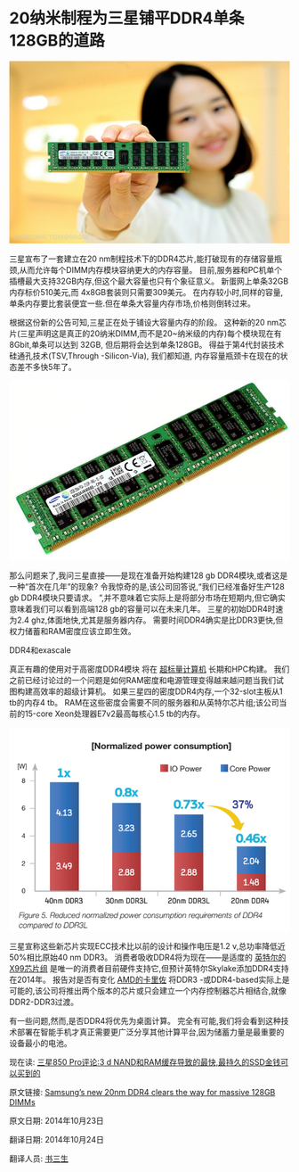 20纳米制程为三星铺平DDR4单条128GB的道路
==

![](01_samsung-ddr4.jpg)


三星宣布了一套建立在20 nm制程技术下的DDR4芯片,能打破现有的存储容量瓶颈,从而允许每个DIMM内存模块容纳更大的内存容量。 目前,服务器和PC机单个插槽最大支持32GB内存,但这个最大容量也只有个象征意义。 新蛋网上单条32GB内存标价510美元,而 4x8GB套装则只需要309美元。 在内存较小时,同样的容量,单条内存要比套装便宜一些.但在单条大容量内存市场,价格则倒转过来。

根据这份新的公告可知,三星正在处于铺设大容量内存的阶段。 这种新的20 nm芯片(三星声明这是真正的20纳米DIMM,而不是20~纳米级的内存)每个模块现在有 8Gbit,单条可以达到 32GB, 但后期将会达到单条128GB。 得益于第4代封装技术 硅通孔技术(TSV,Through -Silicon-Via), 我们都知道, 内存容量瓶颈卡在现在的状态差不多快5年了。


![](02_DDR4-2.jpg)


那么问题来了,我问三星直接——是现在准备开始构建128 gb DDR4模块,或者这是一种“首次在几年”的现象? 令我惊奇的是,该公司回答说,“我们已经准备好生产128 gb DDR4模块只要请求。 ”,并不意味着它实际上是将部分市场在短期内,但它确实意味着我们可以看到高端128 gb的容量可以在未来几年。 三星的初始DDR4时速为2.4 ghz,体面地快,尤其是服务器内存。 需要时间DDR4确实是比DDR3更快,但权力储蓄和RAM密度应该立即生效。

DDR4和exascale

真正有趣的使用对于高密度DDR4模块 将在 [超标量计算机](http://www.extremetech.com/computing/185797-forget-moores-law-hot-and-slow-dram-is-a-major-roadblock-to-exascale-and-beyond)  长期和HPC构建。 我们之前已经讨论过的一个问题是如何RAM密度和电源管理变得越来越问题当我们试图构建高效率的超级计算机。 如果三星四的密度DDR4内存,一个32-slot主板从1 tb的内存4 tb。 RAM在这些密度会需要不同的服务器和从英特尔芯片组;该公司当前的15-core Xeon处理器E7v2最高每核心1.5 tb的内存。

![](03_PowerConsumption.png)


三星宣称这些新芯片实现ECC技术比以前的设计和操作电压是1.2 v,总功率降低近50%相比原始40 nm DDR3。 消费者吸收DDR4将为现在——是适度的 [英特尔的X99芯片组](http://www.extremetech.com/computing/188911-intel-haswell-e-review-the-best-consumer-performance-chip-you-can-buy-with-some-caveats) 是唯一的消费者目前硬件支持它,但预计英特尔Skylake添加DDR4支持在2014年。 报告对是否有变化 [AMD的卡里佐](http://www.extremetech.com/computing/178752-amds-next-gen-carrizo-apu-features-leaked-shows-greater-focus-on-power-efficiency) 将DDR3 -或DDR4-based实际上是可能的,该公司将推出两个版本的芯片或只会建立一个内存控制器芯片相结合,就像DDR2-DDR3过渡。

有一些问题,然而,是否DDR4将优先为桌面计算。 完全有可能,我们将会看到这种技术部署在智能手机才真正需要更广泛分享其他计算平台,因为储蓄力量是最重要的设备最小的电池。

现在读: [三星850 Pro评论:3 d NAND和RAM缓存导致的最快,最持久的SSD金钱可以买到的](http://www.extremetech.com/computing/189003-samsung-850-pro-review-3d-nand-and-ram-caching-result-in-the-fastest-most-durable-ssd-money-can-buy)





原文链接: [Samsung’s new 20nm DDR4 clears the way for massive 128GB DIMMs](http://www.extremetech.com/computing/192711-samsungs-new-20nm-ddr4-clears-the-way-for-massive-128gb-dimms)

原文日期: 2014年10月23日

翻译日期: 2014年10月24日

翻译人员: [书三生](http://t.qq.com/renfufei)

